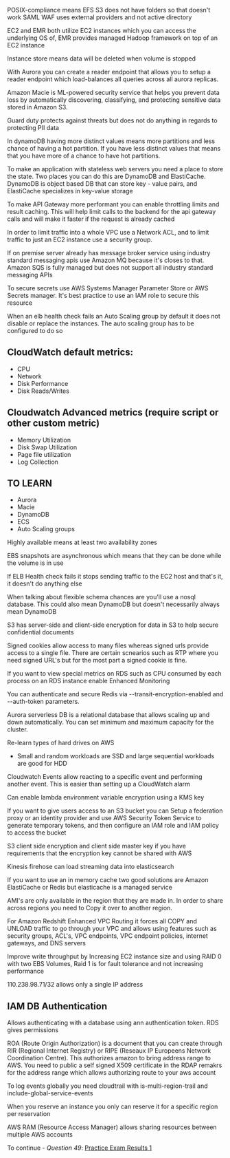 POSIX-compliance means EFS
S3 does not have folders so that doesn't work
SAML WAF uses external providers and not active directory

EC2 and EMR both utilize EC2 instances which you can access the underlying OS of, EMR provides managed Hadoop framework on top of an EC2 instance

Instance store means data will be deleted when volume is stopped

With Aurora you can create a reader endpoint that allows you to setup a reader endpoint which load-balances all queries across all aurora replicas.

Amazon Macie is ML-powered security service that helps you prevent data loss by automatically discovering, classifying, and protecting sensitive data stored in Amazon S3.

Guard duty protects against threats but does not do anything in regards to protecting PII data

In dynamoDB having more distinct values means more partitions and less chance of having a hot partition. If you have less distinct values that means that you have more of a chance to have hot partitions.

To make an application with stateless web servers you need a place to store the state. Two places you can do this are DynamoDB and ElastiCache. DynamoDB is object based DB that can store key - value pairs, and ElastiCache specializes in key-value storage

To make API Gateway more performant you can enable throttling limits and result caching. This will help limit calls to the backend for the api gateway calls and will make it faster if the request is already cached

In order to limit traffic into a whole VPC use a Network ACL, and to limit traffic to just an EC2 instance use a security group.

If on premise server already has message broker service using industry standard messaging apis use Amazon MQ because it's closes to that. Amazon SQS is fully managed but does not support all industry standard messaging APIs

To secure secrets use AWS Systems Manager Parameter Store or AWS Secrets manager. It's best practice to use an IAM role to secure this resource

When an elb health check fails an Auto Scaling group by default it does not disable or replace the instances. The auto scaling group has to be configured to do so

## CloudWatch default metrics:
* CPU
* Network
* Disk Performance
* Disk Reads/Writes

## Cloudwatch Advanced metrics (require script or other custom metric)
* Memory Utilization
* Disk Swap Utilization
* Page file utilization
* Log Collection

## TO LEARN
* Aurora
* Macie
* DynamoDB
* ECS
* Auto Scaling groups

Highly available means at least two availability zones

EBS snapshots are asynchronous which means that they can be done while the volume is in use

If ELB Health check fails it stops sending traffic to the EC2 host and that's it, it doesn't do anything else

When talking about flexible schema chances are you'll use a nosql database. This could also mean DynamoDB but doesn't necessarily always mean DynamoDB

S3 has server-side and client-side encryption for data in S3 to help secure confidential documents

Signed cookies allow access to many files whereas signed urls provide access to a single file. There are certain scnearios such as RTP where you need signed URL's but for the most part a signed cookie is fine.

If you want to view special metrics on RDS such as CPU consumed by each process on an RDS instance enable Enhanced Monitoring

You can authenticate and secure Redis via --transit-encryption-enabled and --auth-token parameters. 

Aurora serverless DB is a relational database that allows scaling up and down automatically. You can set minimum and maximum capacity for the cluster. 

Re-learn types of hard drives on AWS
* Small and random workloads are SSD and large sequential workloads are good for HDD

Cloudwatch Events allow reacting to a specific event and performing another event. This is easier than setting up a CloudWatch alarm

Can enable lambda environment variable encryption using a KMS key

If you want to give users access to an S3 bucket you can Setup a federation proxy or an identity provider and use AWS Security Token Service to generate temporary tokens, and then configure an IAM role and IAM policy to access the bucket

S3 client side encryption and client side master key if you have requirements that the encryption key cannot be shared with AWS

Kinesis firehose can load streaming data into elasticsearch

If you want to use an in memory cache two good solutions are Amazon ElastiCache or Redis but elasticache is a managed service

AMI's are only available in the region that they are made in. In order to share across regions you need to Copy it over to another region.

For Amazon Redshift Enhanced VPC Routing it forces all COPY and UNLOAD traffic to go through your VPC and allows using features such as security groups, ACL's, VPC endpoints, VPC endpoint policies, internet gateways, and DNS servers

Improve write throughput by Increasing EC2 instance size and using RAID 0 with two EBS Volumes, Raid 1 is for fault tolerance and not increasing performance

110.238.98.71/32 allows only a single IP address

## IAM DB Authentication
Allows authenticating with a database using ann authentication token. 
RDS gives permissions 

ROA (Route Origin Authorization) is a document that you can create through RIR (Regional Internet Registry) or RIPE (Reseaux IP Europeens Network Coordination Centre). This authorizes amazon to bring address range to AWS. You need to public a self signed X509 certificate in the RDAP remakrs for the address range which allows authorizing route to your aws account

To log events globally you need cloudtrail with is-multi-region-trail and include-global-service-events

When you reserve an instance you only can reserve it for a specific region per reservation

AWS RAM (Resource Access Manager) allows sharing resources between multiple AWS accounts

To continue - *Question 49*: [Practice Exam Results 1](https://www.udemy.com/course/aws-certified-solutions-architect-associate-amazon-practice-exams-saa-c02/learn/quiz/4394970/result/282096878#overview)
